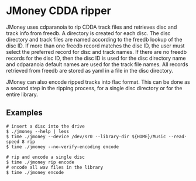 # JMoney CDDA ripper

JMoney uses cdparanoia to rip CDDA track files and retrieves disc and track
info from freedb.  A directory is created for each disc.  The disc directory
and track files are named according to the freedb lookup of the disc ID.  If
more than one freedb record matches the disc ID, the user must select the
preferred record for disc and track names.  If there are no freedb records for
the disc ID, then the disc ID is used for the disc directory name and
cdparanoia default names are used for the track file names.  All records
retrieved from freedb are stored as yaml in a file in the disc directory.

JMoney can also encode ripped tracks into flac format.  This can be done as a
second step in the ripping process, for a single disc directory or for the
entire library.

## Examples
```console
# insert a disc into the drive
$ ./jmoney --help | less
$ time ./jmoney --device /dev/sr0 --library-dir ${HOME}/Music --read-speed 8 rip
$ time ./jmoney --no-verify-encoding encode
```
```console
# rip and encode a single disc
$ time ./jmoney rip encode
# encode all wav files in the library
$ time ./jmoney encode
```
